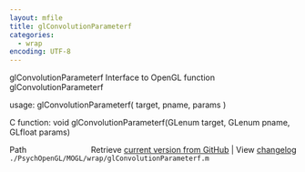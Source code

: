 ```yaml
---
layout: mfile
title: glConvolutionParameterf
categories:
  - wrap
encoding: UTF-8
---
```


glConvolutionParameterf  Interface to OpenGL function glConvolutionParameterf

usage:  glConvolutionParameterf\( target, pname, params \)

C function:  void glConvolutionParameterf\(GLenum target, GLenum pname, GLfloat params\)


<div class="code_header" style="text-align:right;">
  <span style="float:left;">Path&nbsp;&nbsp;</span> <span class="counter">Retrieve <a href=
  "https://raw.github.com/Psychtoolbox-3/Psychtoolbox-3/beta/./PsychOpenGL/MOGL/wrap/glConvolutionParameterf.m">current version from GitHub</a> | View <a href=
  "https://github.com/Psychtoolbox-3/Psychtoolbox-3/commits/beta/./PsychOpenGL/MOGL/wrap/glConvolutionParameterf.m">changelog</a></span>
</div>
<div class="code">
  <code>./PsychOpenGL/MOGL/wrap/glConvolutionParameterf.m</code>
</div>

